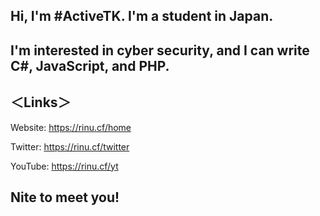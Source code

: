 
## Hi, I'm #ActiveTK. I'm a student in Japan.

## I'm interested in cyber security, and I can write C#, JavaScript, and PHP.

## ＜Links＞
Website: https://rinu.cf/home

Twitter: https://rinu.cf/twitter

YouTube: https://rinu.cf/yt

## Nite to meet you!
